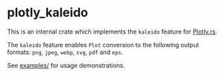 # plotly_kaleido

This is an internal crate which implements the `kaleido` feature for [Plotly.rs](https://github.com/igiagkiozis/plotly).
 
The `kaleido` feature enables `Plot` conversion to the following output formats: `png`, `jpeg`, `webp`, `svg`, `pdf` and `eps`. 

See [examples/](https://github.com/igiagkiozis/plotly/tree/master/examples/kaleido) for usage demonstrations.